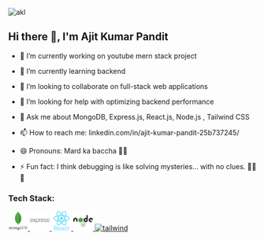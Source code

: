 ![akl](https://github.com/user-attachments/assets/1f7fb17a-8b46-4296-b5a4-bc33159c635c)




## Hi there 👋,  I'm Ajit Kumar Pandit

- 🔭 I’m currently working on youtube mern stack project
  <p align="right>
    <img  src= "https://i.giphy.com/media/v1.Y2lkPTc5MGI3NjExZ3kydWp3aXBseTVxZzE4Y3VlcHY1cGRyc3piMjVzemo1M3E4aDc5NyZlcD12MV9pbnRlcm5hbF9naWZfYnlfaWQmY3Q9Zw/Y4ak9Ki2GZCbJxAnJD/giphy.gif"/>
  </p>                                                                                                                                                                 
- 🌱 I’m currently learning backend
  
- 👯 I’m looking to collaborate on full-stack web applications
  
- 🤔 I’m looking for help with optimizing backend performance
 
- 💬 Ask me about MongoDB, Express.js, React.js, Node.js , Tailwind CSS
  
- 📫 How to reach me: linkedin.com/in/ajit-kumar-pandit-25b737245/
 
- 😄 Pronouns: Mard ka baccha 👶😉
  
- ⚡ Fun fact: I think debugging is like solving mysteries… with no clues. 🕵️‍♂️😂

### Tech Stack:
<p align="left">
  <a href="https://www.mongodb.com/" target="_blank" rel="noreferrer">
    <img src="https://raw.githubusercontent.com/devicons/devicon/master/icons/mongodb/mongodb-original-wordmark.svg" alt="mongodb" width="40" height="40"/>
  </a>
  <a href="https://expressjs.com/" target="_blank" rel="noreferrer">
    <img src="https://raw.githubusercontent.com/devicons/devicon/master/icons/express/express-original-wordmark.svg" alt="express" width="40" height="40"/>
  </a>
  <a href="https://reactjs.org/" target="_blank" rel="noreferrer">
    <img src="https://raw.githubusercontent.com/devicons/devicon/master/icons/react/react-original-wordmark.svg" alt="react" width="40" height="40"/>
  </a>
  <a href="https://nodejs.org/" target="_blank" rel="noreferrer">
    <img src="https://raw.githubusercontent.com/devicons/devicon/master/icons/nodejs/nodejs-original-wordmark.svg" alt="nodejs" width="40" height="40"/>
  </a>
  <a href="https://tailwindcss.com/" target="_blank" rel="noreferrer">
    <img src="https://www.vectorlogo.zone/logos/tailwindcss/tailwindcss-icon.svg" alt="tailwind" width="40" height="40"/>
  </a>
</p>


<!--
**Ajitkumarpandit62999/Ajitkumarpandit62999** is a ✨ _special_ ✨ repository because its `README.md` (this file) appears on your GitHub profile.

Here are some ideas to get you started:

- 🔭 I’m currently working on ...
- 🌱 I’m currently learning ...
- 👯 I’m looking to collaborate on ...
- 🤔 I’m looking for help with ...
- 💬 Ask me about ...
- 📫 How to reach me: ...
- 😄 Pronouns: ...
- ⚡ Fun fact: ...
-->
